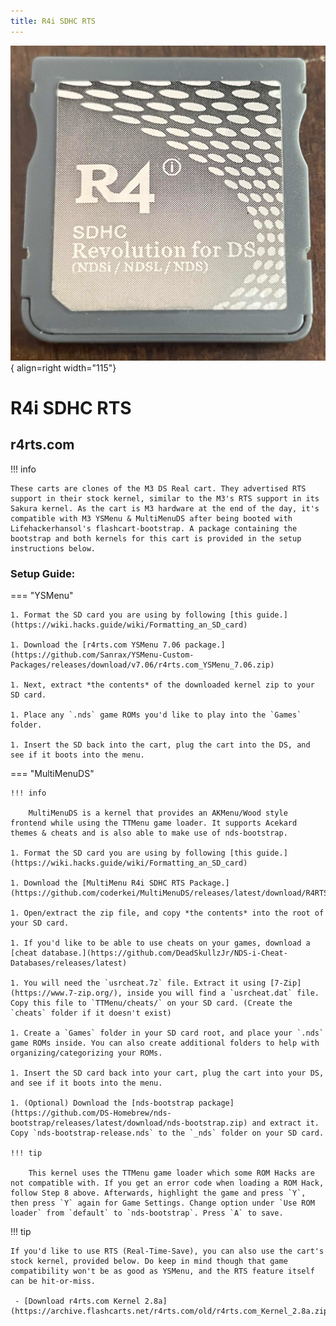 ```yaml
---
title: R4i SDHC RTS
---
```


![R4i SDHC RTS](../images/r4rts.jpg){ align=right width="115"}
# R4i SDHC RTS
## r4rts.com

!!! info

    These carts are clones of the M3 DS Real cart. They advertised RTS support in their stock kernel, similar to the M3's RTS support in its Sakura kernel. As the cart is M3 hardware at the end of the day, it's compatible with M3 YSMenu & MultiMenuDS after being booted with Lifehackerhansol's flashcart-bootstrap. A package containing the bootstrap and both kernels for this cart is provided in the setup instructions below.

### Setup Guide:

=== "YSMenu"

    1. Format the SD card you are using by following [this guide.](https://wiki.hacks.guide/wiki/Formatting_an_SD_card)

    1. Download the [r4rts.com YSMenu 7.06 package.](https://github.com/Sanrax/YSMenu-Custom-Packages/releases/download/v7.06/r4rts.com_YSMenu_7.06.zip)

    1. Next, extract *the contents* of the downloaded kernel zip to your SD card.

    1. Place any `.nds` game ROMs you'd like to play into the `Games` folder.

    1. Insert the SD back into the cart, plug the cart into the DS, and see if it boots into the menu.

=== "MultiMenuDS"

    !!! info

        MultiMenuDS is a kernel that provides an AKMenu/Wood style frontend while using the TTMenu game loader. It supports Acekard themes & cheats and is also able to make use of nds-bootstrap.

    1. Format the SD card you are using by following [this guide.](https://wiki.hacks.guide/wiki/Formatting_an_SD_card)

    1. Download the [MultiMenu R4i SDHC RTS Package.](https://github.com/coderkei/MultiMenuDS/releases/latest/download/R4RTS_MultiMenu.zip)

    1. Open/extract the zip file, and copy *the contents* into the root of your SD card.

    1. If you'd like to be able to use cheats on your games, download a [cheat database.](https://github.com/DeadSkullzJr/NDS-i-Cheat-Databases/releases/latest)

    1. You will need the `usrcheat.7z` file. Extract it using [7-Zip](https://www.7-zip.org/), inside you will find a `usrcheat.dat` file. Copy this file to `TTMenu/cheats/` on your SD card. (Create the `cheats` folder if it doesn't exist)

    1. Create a `Games` folder in your SD card root, and place your `.nds` game ROMs inside. You can also create additional folders to help with organizing/categorizing your ROMs.

    1. Insert the SD card back into your cart, plug the cart into your DS, and see if it boots into the menu.

    1. (Optional) Download the [nds-bootstrap package](https://github.com/DS-Homebrew/nds-bootstrap/releases/latest/download/nds-bootstrap.zip) and extract it. Copy `nds-bootstrap-release.nds` to the `_nds` folder on your SD card.

    !!! tip

        This kernel uses the TTMenu game loader which some ROM Hacks are not compatible with. If you get an error code when loading a ROM Hack, follow Step 8 above. Afterwards, highlight the game and press `Y`, then press `Y` again for Game Settings. Change option under `Use ROM loader` from `default` to `nds-bootstrap`. Press `A` to save.

!!! tip

    If you'd like to use RTS (Real-Time-Save), you can also use the cart's stock kernel, provided below. Do keep in mind though that game compatibility won't be as good as YSMenu, and the RTS feature itself can be hit-or-miss.

     - [Download r4rts.com Kernel 2.8a](https://archive.flashcarts.net/r4rts.com/old/r4rts.com_Kernel_2.8a.zip)